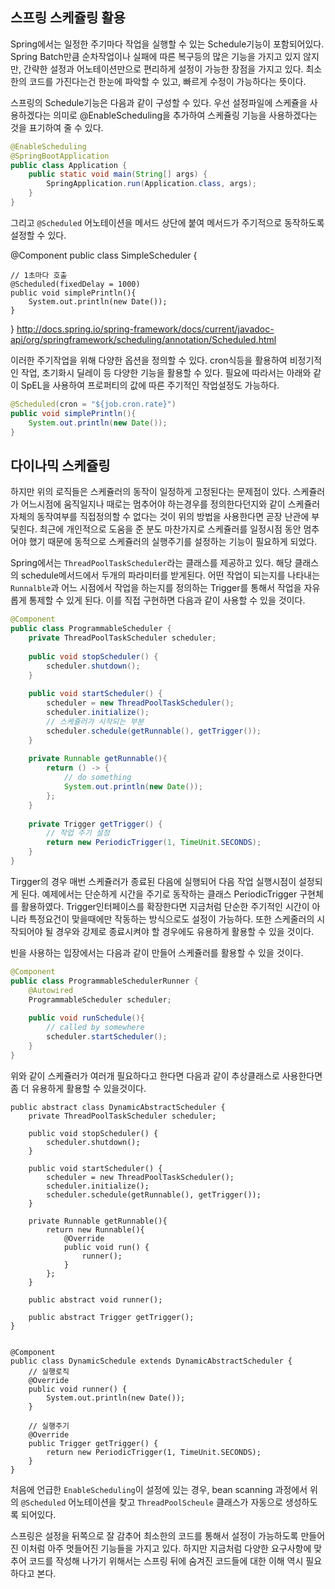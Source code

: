 ## 스프링 스케쥴링 활용

Spring에서는 일정한 주기마다 작업을 실행할 수 있는 Schedule기능이 포함되어있다. Spring Batch만큼 순차작업이나 실패에 따른 복구등의 많은 기능을 가지고 있지 않지만, 간략한 설정과 어노테이션만으로 편리하게 설정이 가능한 장점을 가지고 있다. 최소한의 코드를 가진다는건 한눈에 파악할 수 있고, 빠르게 수정이 가능하다는 뜻이다.

스프링의 Schedule기능은 다음과 같이 구성할 수 있다. 우선 설정파일에 스케쥴을 사용하겠다는 의미로 @EnableScheduling을 추가하여 스케쥴링 기능을 사용하겠다는 것을 표기하여 줄 수 있다.

```java
@EnableScheduling
@SpringBootApplication
public class Application {
	public static void main(String[] args) {
		SpringApplication.run(Application.class, args);
	}
}
```

그리고 `@Scheduled` 어노테이션을 메서드 상단에 붙여 메서드가 주기적으로 동작하도록 설정할 수 있다.

@Component
public class SimpleScheduler {
 
    // 1초마다 호출 
    @Scheduled(fixedDelay = 1000)
    public void simplePrintln(){
        System.out.println(new Date());
    }
}
http://docs.spring.io/spring-framework/docs/current/javadoc-api/org/springframework/scheduling/annotation/Scheduled.html

이러한 주기작업을 위해 다양한 옵션을 정의할 수 있다. cron식등을 활용하여 비정기적인 작업, 초기화시 딜레이 등 다양한 기능을 활용할 수 있다. 필요에 따라서는 아래와 같이 SpEL을 사용하여 프로퍼티의 값에 따른 주기적인 작업설정도 가능하다.

```java
@Scheduled(cron = "${job.cron.rate}")
public void simplePrintln(){
    System.out.println(new Date());
}
```

## 다이나믹 스케쥴링

하지만 위의 로직들은 스케쥴러의 동작이 일정하게 고정된다는 문제점이 있다. 스케쥴러가 어느시점에 움직일지나 때로는 멈추어야 하는경우를 정의한다던지와 같이 스케쥴러 자체의 동작여부를 직접정의할 수 없다는 것이 위의 방법을 사용한다면 곧장 난관에 부딫힌다. 최근에 개인적으로 도움을 준 분도 마찬가지로 스케쥴러를 일정시점 동안 멈추어야 했기 때문에 동적으로 스케쥴러의 실행주기를 설정하는 기능이 필요하게 되었다.

Spring에서는 `ThreadPoolTaskScheduler`라는 클래스를 제공하고 있다. 해당 클래스의 schedule메서드에서 두개의 파라미터를 받게된다. 어떤 작업이 되는지를 나타내는 `Runnalble`과 어느 시점에서 작업을 하는지를 정의하는 Trigger를 통해서 작업을 자유롭게 통제할 수 있게 된다. 이를 직접 구현하면 다음과 같이 사용할 수 있을 것이다.

```java
@Component
public class ProgrammableScheduler {
    private ThreadPoolTaskScheduler scheduler;
 
    public void stopScheduler() {
        scheduler.shutdown();
    }
 
    public void startScheduler() {
        scheduler = new ThreadPoolTaskScheduler();
        scheduler.initialize();
        // 스케쥴러가 시작되는 부분 
        scheduler.schedule(getRunnable(), getTrigger());
    }
 
    private Runnable getRunnable(){
        return () -> {
            // do something 
            System.out.println(new Date());
        };
    }
 
    private Trigger getTrigger() {
        // 작업 주기 설정 
        return new PeriodicTrigger(1, TimeUnit.SECONDS);
    }
}
```

Tirgger의 경우 매번 스케쥴러가 종료된 다음에 실행되어 다음 작업 실행시점이 설정되게 된다. 예제에서는 단순하게 시간을 주기로 동작하는 클래스 PeriodicTrigger 구현체를 활용하였다. Trigger인터페이스를 확장한다면 지금처럼 단순한 주기적인 시간이 아니라 특정요건이 맞을때에만 작동하는 방식으로도 설정이 가능하다. 또한 스케줄러의 시작되어야 될 경우와 강제로 종료시켜야 할 경우에도 유용하게 활용할 수 있을 것이다.

빈을 사용하는 입장에서는 다음과 같이 만들어 스케쥴러를 활용할 수 있을 것이다.

```java
@Component
public class ProgrammableSchedulerRunner {
    @Autowired
    ProgrammableScheduler scheduler;
 
    public void runSchedule(){
        // called by somewhere 
        scheduler.startScheduler();
    }
}
```

위와 같이 스케쥴러가 여러개 필요하다고 한다면 다음과 같이 추상클래스로 사용한다면 좀 더 유용하게 활용할 수 있을것이다.

```
public abstract class DynamicAbstractScheduler {
    private ThreadPoolTaskScheduler scheduler;
 
    public void stopScheduler() {
        scheduler.shutdown();
    }
 
    public void startScheduler() {
        scheduler = new ThreadPoolTaskScheduler();
        scheduler.initialize();
        scheduler.schedule(getRunnable(), getTrigger());
    }
 
    private Runnable getRunnable(){
        return new Runnable(){
            @Override
            public void run() {
                runner();
            }
        };
    }
 
    public abstract void runner();
 
    public abstract Trigger getTrigger();
}
 
 
@Component
public class DynamicSchedule extends DynamicAbstractScheduler {
    // 실행로직 
    @Override
    public void runner() {
        System.out.println(new Date());
    }
 
    // 실행주기 
    @Override
    public Trigger getTrigger() {
        return new PeriodicTrigger(1, TimeUnit.SECONDS);
    }
}
```

처음에 언급한 `EnableScheduling`이 설정에 있는 경우, bean scanning 과정에서 위의 `@Scheduled` 어노테이션을 찾고 `ThreadPoolScheule` 클래스가 자동으로 생성하도록 되어있다.



스프링은 설정을 뒤쪽으로 잘 감추어 최소한의 코드를 통해서 설정이 가능하도록 만들어진 이처럼 아주 멋들어진 기능들을 가지고 있다. 하지만 지금처럼 다양한 요구사항에 맞추어 코드를 작성해 나가기 위해서는 스프링 뒤에 숨겨진 코드들에 대한 이해 역시 필요하다고 본다.

